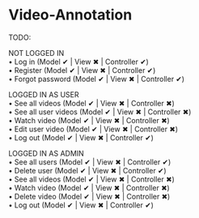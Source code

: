 # Video-Annotation
TODO:

NOT LOGGED IN   
•	Log in (Model ✔ | View ✖ | Controller ✔)   
•	Register (Model ✔ | View ✖ | Controller ✔)  
•	Forgot password (Model ✔ | View ✖ | Controller ✔) 

LOGGED IN AS USER   
•	See all videos (Model ✔ | View ✖ | Controller ✖)  
•	See all user videos (Model ✔ | View ✖ | Controller ✖)   
•	Watch video (Model ✔ | View ✖ | Controller ✖)   
•	Edit user video (Model ✔ | View ✖ | Controller ✖)   
•	Log out (Model ✔ | View ✖ | Controller ✔)   

LOGGED IN AS ADMIN  
•	See all users (Model ✔ | View ✖ | Controller ✔)   
•	Delete user (Model ✔ | View ✖ | Controller ✔)   
•	See all videos (Model ✔ | View ✖ | Controller ✖)  
•	Watch video (Model ✔ | View ✖ | Controller ✖)   
•	Delete video (Model ✔ | View ✖ | Controller ✖)  
•	Log out (Model ✔ | View ✖ | Controller ✔)   
